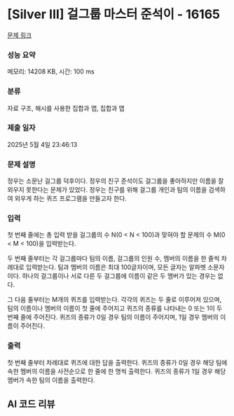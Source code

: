 # [Silver III] 걸그룹 마스터 준석이 - 16165 

[문제 링크](https://www.acmicpc.net/problem/16165) 

### 성능 요약

메모리: 14208 KB, 시간: 100 ms

### 분류

자료 구조, 해시를 사용한 집합과 맵, 집합과 맵

### 제출 일자

2025년 5월 4일 23:46:13

### 문제 설명

<p>정우는 소문난 걸그룹 덕후이다. 정우의 친구 준석이도 걸그룹을 좋아하지만 이름을 잘 외우지 못한다는 문제가 있었다. 정우는 친구를 위해 걸그룹 개인과 팀의 이름을 검색하여 외우게 하는 퀴즈 프로그램을 만들고자 한다.</p>

### 입력 

 <p>첫 번째 줄에는 총 입력 받을 걸그룹의 수 N(0 < N < 100)과 맞혀야 할 문제의 수 M(0 < M < 100)을 입력받는다.</p>

<p>두 번째 줄부터는 각 걸그룹마다 팀의 이름, 걸그룹의 인원 수, 멤버의 이름을 한 줄씩 차례대로 입력받는다. 팀과 멤버의 이름은 최대 100글자이며, 모든 글자는 알파벳 소문자이다. 하나의 걸그룹이나 서로 다른 두 걸그룹에 이름이 같은 두 멤버가 있는 경우는 없다.</p>

<p>그 다음 줄부터는 M개의 퀴즈를 입력받는다. 각각의 퀴즈는 두 줄로 이루어져 있으며, 팀의 이름이나 멤버의 이름이 첫 줄에 주어지고 퀴즈의 종류를 나타내는 0 또는 1이 두 번째 줄에 주어진다. 퀴즈의 종류가 0일 경우 팀의 이름이 주어지며, 1일 경우 멤버의 이름이 주어진다.</p>

### 출력 

 <p>첫 번째 줄부터 차례대로 퀴즈에 대한 답을 출력한다. 퀴즈의 종류가 0일 경우 해당 팀에 속한 멤버의 이름을 사전순으로 한 줄에 한 명씩 출력한다. 퀴즈의 종류가 1일 경우 해당 멤버가 속한 팀의 이름을 출력한다.</p>

## AI 코드 리뷰

<template>

### 코드 리뷰
```java
import java.util.*;
import java.io.*;

public class Main{
    public static void main(String[] args) throws IOException{
        BufferedReader br = new BufferedReader(new InputStreamReader(System.in));
        StringTokenizer s = new StringTokenizer(br.readLine());
        
        int N = Integer.parseInt(s.nextToken());
        int M = Integer.parseInt(s.nextToken());
        HashMap<String,ArrayList<String>> map = new HashMap<>();
        HashMap<String,String> groupMap = new HashMap<>();
        
        for(int i=0;i<N;i++){
            String group = br.readLine();
            int memSize = Integer.parseInt(br.readLine());
            map.put(group,new ArrayList<>());
            
            ArrayList<String> members = map.get(group);
            
            for(int m = 0;m<memSize;m++){
                String name = br.readLine();
                members.add(name);
                groupMap.put(name,group);
            }
        }
        
        for(int i=0;i<M;i++){
            String query = br.readLine();
            int type = Integer.parseInt(br.readLine());
            if(type == 0){
                ArrayList<String> members = map.get(query);
                Collections.sort(members);
                
                members.forEach(member->System.out.println(member));
            }else{
                System.out.println(groupMap.get(query));
            }
        }
        
    }
}
```

이 코드는 주어진 걸그룹의 이름과 해당 멤버 정보를 입력받아, 사용자가 입력하는 쿼리에 따라 멤버 목록이나 그룹 이름을 출력하는 프로그램입니다. 코드는 크게 두 부분으로 나눌 수 있습니다:

1. **데이터 입력 및 저장**:
   ```java
   for(int i=0;i<N;i++){
       String group = br.readLine();
       int memSize = Integer.parseInt(br.readLine());
       map.put(group,new ArrayList<>());

       ArrayList<String> members = map.get(group);

       for(int m = 0;m<memSize;m++){
           String name = br.readLine();
           members.add(name);
           groupMap.put(name,group);
       }
   }
   ```
   이 코드 블록에서는 N개의 걸그룹과 각 그룹의 멤버 정보를 입력받아 두 개의 해시맵에 저장합니다. 하나는 그룹 이름을 키로 하고 멤버 리스트를 값으로 하는 `map`이며, 다른 하나는 멤버 이름을 키로 하고 그룹 이름을 값으로 하는 `groupMap`입니다.

2. **쿼리 처리 및 결과 출력**:
   ```java
   for(int i=0;i<M;i++){
       String query = br.readLine();
       int type = Integer.parseInt(br.readLine());
       if(type == 0){
           ArrayList<String> members = map.get(query);
           Collections.sort(members);
           
           members.forEach(member->System.out.println(member));
       }else{
           System.out.println(groupMap.get(query));
       }
   }
   ```
   이 블록에서는 M개의 쿼리를 처리합니다. 쿼리의 유형에 따라 멤버 목록을 정렬하여 출력하거나, 멤버의 속한 그룹 이름을 출력합니다.

### 시간/공간 복잡도 분석
- **시간 복잡도**:
  - 입력 단계에서 그룹과 멤버를 저장하는 데 O(N + K) 시간이 소요됩니다. 여기서 K는 모든 멤버의 총 수입니다.
  - 쿼리 처리 단계에서, 멤버 목록을 정렬하는 데 O(K log K) 시간, 멤버의 그룹을 찾는 데 O(1) 시간이 소요됩니다.
  - 따라서 전체 시간 복잡도는 O(N + K + M * K log K)입니다.

- **공간 복잡도**:
  - 두 개의 해시맵을 사용하므로 O(N + K) 공간을 사용합니다. 각 그룹과 멤버 정보를 저장하기 위해 추가적인 공간이 필요합니다.

### 코드 최적화 가능성 및 개선 제안
- 코드의 전반적인 구조는 명확하고 효율적입니다. 그러나 다음과 같은 개선 사항이 있습니다.
  1. **정렬 최적화**: 쿼리에서 멤버 목록을 요청할 때마다 정렬하는 것은 비효율적입니다. 멤버 목록을 저장할 때 정렬하여 저장하면, 쿼리 처리 시 정렬을 생략할 수 있습니다. 또는 정렬된 멤버 목록을 미리 준비해두고, 필요한 경우에만 정렬하는 방법도 고려할 수 있습니다.
  2. **입력 처리 최적화**: `BufferedReader`를 사용하고 있지만, 여전히 `StringTokenizer`를 통해 문자열을 분리하고 있습니다. `split()` 메서드를 사용하면 좀 더 직관적으로 코드를 작성할 수 있습니다.
  3. **가독성 향상**: 변수명 및 코드 블록의 주석을 추가하여 코드의 가독성을 높일 수 있습니다. 예를 들어, `members` 리스트 대신 `memberList`와 같은 명확한 이름을 사용하면 좋습니다.
  4. **예외 처리**: 입력 값이 잘못될 경우의 예외 처리 로직을 추가하면 코드의 안정성을 높일 수 있습니다.

이러한 개선 사항을 통해 코드의 성능과 가독성을 더욱 향상시킬 수 있습니다. 
</template>

